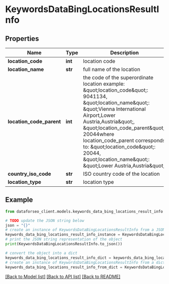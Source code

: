# KeywordsDataBingLocationsResultInfo


## Properties

Name | Type | Description | Notes
------------ | ------------- | ------------- | -------------
**location_code** | **int** | location code | [optional] 
**location_name** | **str** | full name of the location | [optional] 
**location_code_parent** | **int** | the code of the superordinate location example: \&quot;location_code\&quot;: 9041134, \&quot;location_name\&quot;: \&quot;Vienna International Airport,Lower Austria,Austria\&quot;, \&quot;location_code_parent\&quot;: 20044where location_code_parent corresponds to: \&quot;location_code\&quot;: 20044, \&quot;location_name\&quot;: \&quot;Lower Austria,Austria\&quot; | [optional] 
**country_iso_code** | **str** | ISO country code of the location | [optional] 
**location_type** | **str** | location type | [optional] 

## Example

```python
from dataforseo_client.models.keywords_data_bing_locations_result_info import KeywordsDataBingLocationsResultInfo

# TODO update the JSON string below
json = "{}"
# create an instance of KeywordsDataBingLocationsResultInfo from a JSON string
keywords_data_bing_locations_result_info_instance = KeywordsDataBingLocationsResultInfo.from_json(json)
# print the JSON string representation of the object
print(KeywordsDataBingLocationsResultInfo.to_json())

# convert the object into a dict
keywords_data_bing_locations_result_info_dict = keywords_data_bing_locations_result_info_instance.to_dict()
# create an instance of KeywordsDataBingLocationsResultInfo from a dict
keywords_data_bing_locations_result_info_from_dict = KeywordsDataBingLocationsResultInfo.from_dict(keywords_data_bing_locations_result_info_dict)
```
[[Back to Model list]](../README.md#documentation-for-models) [[Back to API list]](../README.md#documentation-for-api-endpoints) [[Back to README]](../README.md)


